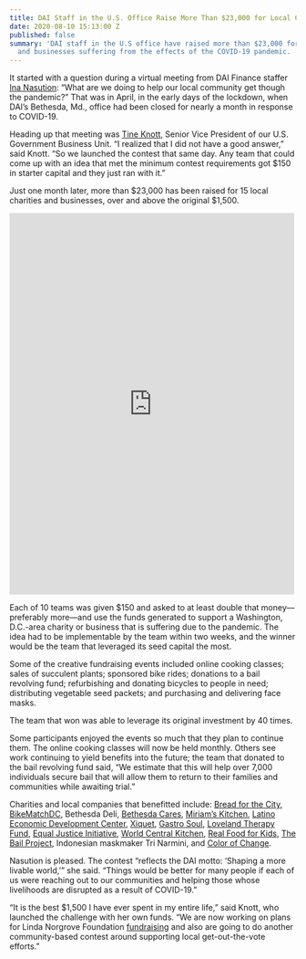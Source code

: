 ```yaml
---
title: DAI Staff in the U.S. Office Raise More Than $23,000 for Local Charities
date: 2020-08-10 15:13:00 Z
published: false
summary: 'DAI staff in the U.S office have raised more than $23,000 for 15 local charities
  and businesses suffering from the effects of the COVID-19 pandemic. '
---
```


It started with a question during a virtual meeting from DAI Finance staffer [Ina Nasution](https://www.dai.com/news/two-dai-employees-named-2017-gunning-award-winners-for-their-community-service): “What are we doing to help our local community get though the pandemic?” That was in April, in the early days of the lockdown, when DAI’s Bethesda, Md., office had been closed for nearly a month in response to COVID-19. 

Heading up that meeting was [Tine Knott](https://www.dai.com/who-we-are/our-team/tine-knott), Senior Vice President of our U.S. Government Business Unit. “I realized that I did not have a good answer,” said Knott. “So we launched the contest that same day. Any team that could come up with an idea that met the minimum contest requirements got $150 in starter capital and they just ran with it.”

Just one month later, more than $23,000 has been raised for 15 local charities and businesses, over and above the original $1,500. 

<iframe src="https://www.facebook.com/plugins/post.php?href=https%3A%2F%2Fwww.facebook.com%2Fmedia%2Fset%2F%3Fset%3Da.10158608682495797%26type%3D3&width=500" width="500" height="669" style="border:none;overflow:hidden" scrolling="no" frameborder="0" allowTransparency="true" allow="encrypted-media"></iframe>

Each of 10 teams was given $150 and asked to at least double that money—preferably more—and use the funds generated to support a Washington, D.C.-area charity or business that is suffering due to the pandemic. The idea had to be implementable by the team within two weeks, and the winner would be the team that leveraged its seed capital the most. 

Some of the creative fundraising events included online cooking classes; sales of succulent plants; sponsored bike rides; donations to a bail revolving fund; refurbishing and donating bicycles to people in need; distributing vegetable seed packets; and purchasing and delivering face masks.

The team that won was able to leverage its original investment by 40 times. 

Some participants enjoyed the events so much that they plan to continue them. The online cooking classes will now be held monthly. Others see work continuing to yield benefits into the future; the team that donated to the bail revolving fund said, “We estimate that this will help over 7,000 individuals secure bail that will allow them to return to their families and communities while awaiting trial.”

Charities and local companies that benefitted include: [Bread for the City](https://breadforthecity.org/), [BikeMatchDC](https://wonkpolicy.com/bikematchdc/), Bethesda Deli, [Bethesda Cares](https://bethesdacares.org/), [Miriam’s Kitchen](https://miriamskitchen.org/), [Latino Economic Development Center](https://www.ledcmetro.org/), [Xiquet](https://www.xiquetdl.com/), [Gastro Soul](https://www.gastrosoul.com/), [Loveland Therapy Fund](https://thelovelandfoundation.org/loveland-therapy-fund/), [Equal Justice Initiative](https://eji.org/), [World Central Kitchen](https://wck.org/), [Real Food for Kids](https://www.realfoodforkids.org/), [The Bail Project](https://bailproject.org/), Indonesian maskmaker Tri Narmini, and [Color of Change](https://colorofchange.org/).

Nasution is pleased. The contest “reflects the DAI motto: ‘Shaping a more livable world,’” she said. “Things would be better for many people if each of us were reaching out to our communities and helping those whose livelihoods are disrupted as a result of COVID-19.”

“It is the best $1,500 I have ever spent in my entire life,” said Knott, who launched the challenge with her own funds. “We are now working on plans for Linda Norgrove Foundation [fundraising](https://www.dai.com/news/dai-raises-more-than-5-dollars-000-for-linda-norgrove-foundation) and also are going to do another community-based contest around supporting local get-out-the-vote efforts.”
